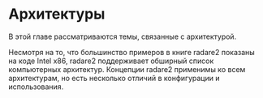 # Архитектуры

В этой главе рассматриваются темы, связанные с архитектурой.

Несмотря на то, что большинство примеров в книге radare2 показаны на коде Intel x86, radare2 поддерживает обширный список компьютерных архитектур. Концепции radare2 применимы ко всем архитектурам, но есть несколько отличий в конфигурации и использования.

